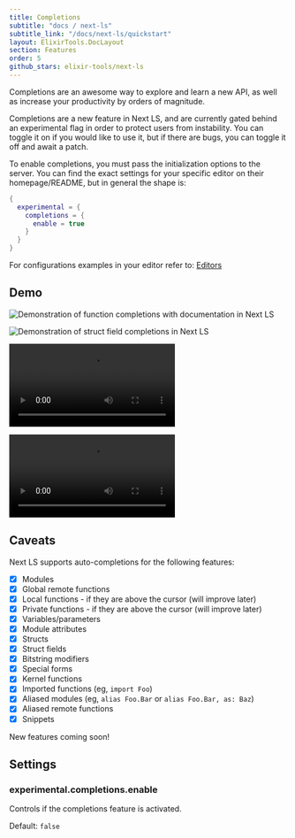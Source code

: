 ```yaml
---
title: Completions
subtitle: "docs / next-ls"
subtitle_link: "/docs/next-ls/quickstart"
layout: ElixirTools.DocLayout
section: Features
order: 5
github_stars: elixir-tools/next-ls
---
```


Completions are an awesome way to explore and learn a new API, as well as increase your productivity by orders of magnitude.

Completions are a new feature in Next LS, and are currently gated behind an experimental flag in order to protect users from instability. You can toggle it on
if you would like to use it, but if there are bugs, you can toggle it off and await a patch.

To enable completions, you must pass the initialization options to the server. You can find the exact settings for your specific editor on their homepage/README, but in general the shape is:

```lua
{
  experimental = {
    completions = {
      enable = true
    }
  }
}
```

For configurations examples in your editor refer to: [Editors](/docs/next-ls/editors)

## Demo

![Demonstration of function completions with documentation in Next LS](https://f005.backblazeb2.com/file/elixir-tools/next-ls-completions-1.png)

![Demonstration of struct field completions in Next LS](https://f005.backblazeb2.com/file/elixir-tools/next-ls-completions-2.png)

<video src="https://f005.backblazeb2.com/file/elixir-tools/better-completions-demo.mp4" controls></video>

<video src="https://f005.backblazeb2.com/file/elixir-tools/snippets-demo.mp4" controls></video>

## Caveats

Next LS supports auto-completions for the following features:

- [x] Modules
- [x] Global remote functions
- [x] Local functions - if they are above the cursor (will improve later)
- [x] Private functions - if they are above the cursor (will improve later)
- [x] Variables/parameters
- [x] Module attributes
- [x] Structs
- [x] Struct fields
- [x] Bitstring modifiers
- [x] Special forms
- [x] Kernel functions
- [x] Imported functions (eg, `import Foo`)
- [x] Aliased modules (eg, `alias Foo.Bar` or `alias Foo.Bar, as: Baz`)
- [x] Aliased remote functions
- [x] Snippets

New features coming soon!

## Settings

### experimental.completions.enable

Controls if the completions feature is activated.

Default: `false`
